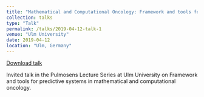 ```yaml
---
title: "Mathematical and Computational Oncology: Framework and tools for predictive systems"
collection: talks
type: "Talk"
permalink: /talks/2019-04-12-talk-1
venue: "Ulm University"
date: 2019-04-12
location: "Ulm, Germany"
---
```


[Download talk](https://github.com/caxenie/cristianaxenie.github.io/raw/master/files/CristianAxenie_Talk_UniUlm_Mathonco_2019.pdf)

Invited talk in the Pulmosens Lecture Series at Ulm University on Framework and tools for predictive systems in mathematical and computational oncology.
